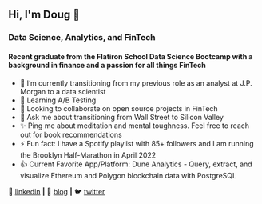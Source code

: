 ## Hi, I'm Doug 👋

### Data Science, Analytics, and FinTech

#### Recent graduate from the Flatiron School Data Science Bootcamp with a background in finance and a passion for all things FinTech 

- 🔭  I’m currently transitioning from my previous role as an analyst at J.P. Morgan to a data scientist 
- 🌱  Learning A/B Testing
- 👯  Looking to collaborate on open source projects in FinTech 
- 💬  Ask me about transitioning from Wall Street to Silicon Valley 
- ✨  Ping me about meditation and mental toughness. Feel free to reach out for book recommendations  
- ⚡️  Fun fact: I have a Spotify playlist with 85+ followers and I am running the Brooklyn Half-Marathon in April 2022
- :thumbsup: Current Favorite App/Platform: Dune Analytics - Query, extract, and visualize Ethereum and Polygon blockchain data with PostgreSQL




👔 [linkedin][linkedin] **|** 
🏡 [blog][blog] **|** 
🐦 [twitter][twitter] 

[linkedin]: https://www.linkedin.com/in/douglas-lu/
[blog]: https://medium.com/@douglas.g.lu
[twitter]: https://twitter.com/douglasglu12

<!--
**douglasglu/douglasglu** is a ✨ _special_ ✨ repository because its `README.md` (this file) appears on your GitHub profile.

Here are some ideas to get you started:


-->
